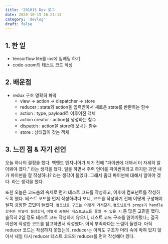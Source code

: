 ```yaml
---
title: '201015 Dev 로그'
date: 2020-10-15 16:21:13
category: 'devlog'
draft: false
---
```


## 1. 한 일
- tensorflow lite를 ios에 임베딩 하기
- code-soom의 테스트 코드 작성

## 2. 배운점

- redux 구조 명확히 파악
  - view -> action -> dispatcher -> store
  - reducer : state와 action을 입력받아서 새로운 state를 반환하는 함수
  - action : type, payload로 이루어진 객체
  - action creator : action을 생성하는 함수
  - dispatch : action을 store에 보내는 함수
  - store : 상태값이 갖는 객체

## 3. 느낀 점 & 자기 선언

오늘 하나의 결정을 했다. 백엔드 엔지니어가 되기 전에 "파이썬에 대해서 더 자세히 알아봐야 겠다." 라는 생각을 했다. 일을 하면서 주력 언어를 파이썬이라고 하지만 과연 내가 파이썬을 잘 작성하나? 라는 생각이 들었다. 그래서 좀더 파이썬에 대해서 알아야 겠다. 라는 생각을 했다. 

또한 오늘은 코드숨의 숙제로 먼저 테스트 코드를 작성하고, 이후에 컴포넌트를 작성하도록 했다. 테스트 코드를 먼저 작성하려다 보니, 코드를 작성하기 전에 어떻게 구성해야 될지 굉장한 고민이 들었다. `컴포넌트 구조는 어떻게 가져갈지`, `컴포넌트의 props과 handle 함수는 어떻게 설정할지`, `어떻게 중복된 테스트코드를 줄일 수 있을 지` 등 많은 고민을 했다. 솔직히 2일 정도 테스트 코드 작성하지 않으니, 테스트 코드 구조를 잃어버렸다;; 결국 이전에 작성한 코드를 참고하면서 작성했다. 아직 부족하다는 느낌이 들었다. 아직 reducer 코드는 작성하지 못했는데, reducer는 아직도 구조가 머리 속에 박혀 있지 않아서 내일 다시 reducer 테스트 코드와 reducer를 먼저 작성해야 겠다.